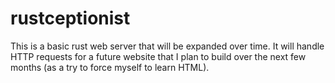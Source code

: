 # rustceptionist
This is a basic rust web server that will be expanded over time. It will handle HTTP requests for a future website that I plan to build over the next few months (as a try to force myself to learn HTML).
